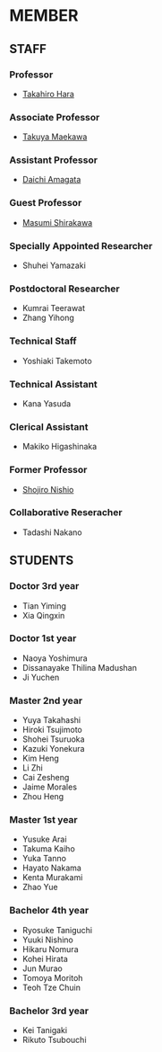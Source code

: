 # MEMBER
## STAFF
### Professor
- [Takahiro Hara](http://www-mmde.ist.osaka-u.ac.jp/~hara/index.html)
### Associate Professor
- [Takuya Maekawa](http://www-mmde.ist.osaka-u.ac.jp/~maekawa/index-e.html)
### Assistant Professor
- [Daichi Amagata](https://amgt-d1.github.io/)
### Guest Professor
- [Masumi Shirakawa](http://www-mmde.ist.osaka-u.ac.jp/~shirakawa/)
### Specially Appointed Researcher
- Shuhei Yamazaki
### Postdoctoral Researcher
- Kumrai Teerawat
- Zhang Yihong
### Technical Staff
- Yoshiaki Takemoto
### Technical Assistant
- Kana Yasuda
### Clerical Assistant
- Makiko Higashinaka
### Former Professor
- [Shojiro Nishio](https://mmde-lab.github.io/member-webpage/nishio/index.html)
### Collaborative Reseracher
- Tadashi Nakano
## STUDENTS
### Doctor 3rd year
- Tian Yiming
- Xia Qingxin
### Doctor 1st year
- Naoya Yoshimura
- Dissanayake Thilina Madushan
- Ji Yuchen
### Master 2nd year
- Yuya Takahashi
- Hiroki Tsujimoto
- Shohei Tsuruoka
- Kazuki Yonekura
- Kim Heng
- Li Zhi
- Cai Zesheng
- Jaime Morales
- Zhou Heng
### Master 1st year
- Yusuke Arai
- Takuma Kaiho
- Yuka Tanno
- Hayato Nakama
- Kenta Murakami
- Zhao Yue
### Bachelor 4th year
- Ryosuke Taniguchi
- Yuuki Nishino
- Hikaru Nomura
- Kohei Hirata
- Jun Murao
- Tomoya Moritoh
- Teoh Tze Chuin
### Bachelor 3rd year
- Kei Tanigaki
- Rikuto Tsubouchi
